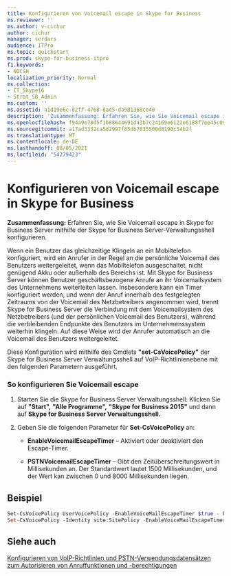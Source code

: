 ```yaml
---
title: Konfigurieren von Voicemail escape in Skype for Business
ms.reviewer: ''
ms.author: v-cichur
author: cichur
manager: serdars
audience: ITPro
ms.topic: quickstart
ms.prod: skype-for-business-itpro
f1.keywords:
- NOCSH
localization_priority: Normal
ms.collection:
- IT_Skype16
- Strat_SB_Admin
ms.custom: ''
ms.assetid: a1d19e6c-82ff-4768-8ae5-da981368ce40
description: 'Zusammenfassung: Erfahren Sie, wie Sie Voicemail escape in Skype for Business Server mithilfe der Skype for Business Server-Verwaltungsshell konfigurieren.'
ms.openlocfilehash: f94a9e78d5f1b88644691d43b7c24169e6122e6188f7ee45c095521230b6be3f
ms.sourcegitcommit: a17ad3332ca5d2997f85db7835500d8190c34b2f
ms.translationtype: MT
ms.contentlocale: de-DE
ms.lasthandoff: 08/05/2021
ms.locfileid: "54279423"
---
```

# <a name="configure-voice-mail-escape-in-skype-for-business"></a>Konfigurieren von Voicemail escape in Skype for Business

**Zusammenfassung:** Erfahren Sie, wie Sie Voicemail escape in Skype for Business Server mithilfe der Skype for Business Server-Verwaltungsshell konfigurieren.

Wenn ein Benutzer das gleichzeitige Klingeln an ein Mobiltelefon konfiguriert, wird ein Anrufer in der Regel an die persönliche Voicemail des Benutzers weitergeleitet, wenn das Mobiltelefon ausgeschaltet, nicht genügend Akku oder außerhalb des Bereichs ist. Mit Skype for Business Server können Benutzer geschäftsbezogene Anrufe an ihr Voicemailsystem des Unternehmens weiterleiten lassen. Insbesondere kann ein Timer konfiguriert werden, und wenn der Anruf innerhalb des festgelegten Zeitraums von der Voicemail des Netzbetreibers angenommen wird, trennt Skype for Business Server die Verbindung mit dem Voicemailsystem des Netzbetreibers (und der persönlichen Voicemail des Benutzers), während die verbleibenden Endpunkte des Benutzers im Unternehmenssystem weiterhin klingeln. Auf diese Weise wird der Anrufer automatisch an die Voicemail des Benutzers weitergeleitet.

Diese Konfiguration wird mithilfe des Cmdlets **"set-CsVoicePolicy"** der Skype for Business Server Verwaltungsshell auf VoIP-Richtlinienebene mit den folgenden Parametern ausgeführt.

### <a name="to-configure-voice-mail-escape"></a>So konfigurieren Sie Voicemail escape

1. Starten Sie die Skype for Business Server Verwaltungsshell: Klicken Sie auf **"Start",** **"Alle Programme",** **"Skype for Business 2015"** und dann auf **Skype for Business Server Verwaltungsshell.**

2. Geben Sie die folgenden Parameter für **Set-CsVoicePolicy** an:

   - **EnableVoicemailEscapeTimer** – Aktiviert oder deaktiviert den Escape-Timer.

   - **PSTNVoicemailEscapeTimer** – Gibt den Zeitüberschreitungswert in Millisekunden an. Der Standardwert lautet 1500 Millisekunden, und der Wert kan zwischen 0 und 8000 Millisekunden liegen.

## <a name="example"></a>Beispiel

```powershell
Set-CsVoicePolicy UserVoicePolicy -EnableVoiceMailEscapeTimer $true - PSTNVoicemailEscapeTimer 2000
Set-CsVoicePolicy -Identity site:SitePolicy -EnableVoiceMailEscapeTimer $true -PSTNVoicemailEscapeTimer 1500
```

## <a name="see-also"></a>Siehe auch

[Konfigurieren von VoIP-Richtlinien und PSTN-Verwendungsdatensätzen zum Autorisieren von Anruffunktionen und -berechtigungen](/previous-versions/office/lync-server-2013/lync-server-2013-configuring-voice-policies-and-pstn-usage-records-to-authorize-calling-features-and-privileges)